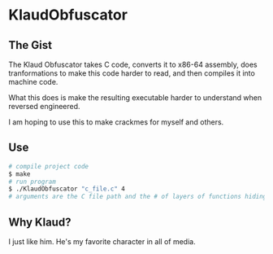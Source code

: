 # KlaudObfuscator

## The Gist

The Klaud Obfuscator takes C code, converts it to x86-64 assembly, does tranformations to make this code harder to read, and then compiles it into machine code.

What this does is make the resulting executable harder to understand when reversed engineered.

I am hoping to use this to make crackmes for myself and others.

## Use

```bash
# compile project code
$ make
# run program
$ ./KlaudObfuscator "c_file.c" 4
# arguments are the C file path and the # of layers of functions hiding main
```

## Why Klaud?

I just like him. He's my favorite character in all of media.
